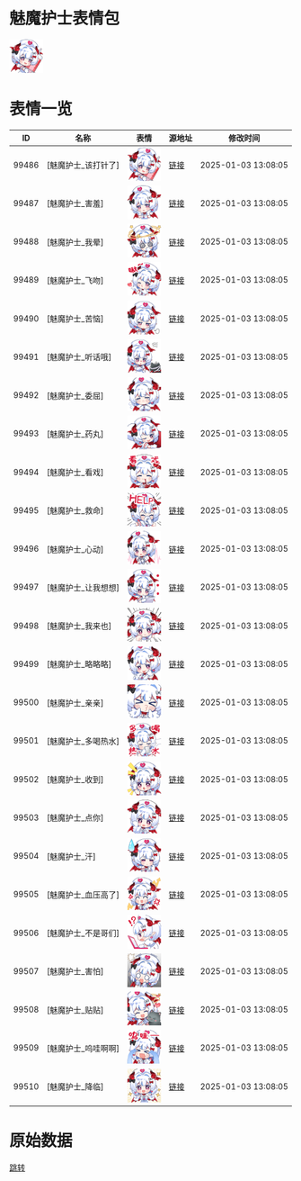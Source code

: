 # 魅魔护士表情包

<img src="./cover.png" height="60" alt="cover" />

# 表情一览

|ID|名称|表情|源地址|修改时间|
|----|----|----|----|----|
|99486|[魅魔护士_该打针了]|<img src="./pic/099486_%5B魅魔护士_该打针了%5D.png" height="60" alt="该打针了"/>|[链接](https://i0.hdslb.com/bfs/emote/b2058408a5f47b846a64bc9957f91bd01ea1680d.png)|2025-01-03 13:08:05|
|99487|[魅魔护士_害羞]|<img src="./pic/099487_%5B魅魔护士_害羞%5D.png" height="60" alt="害羞"/>|[链接](https://i0.hdslb.com/bfs/emote/8947605139b60488994280f4fd82776ae6b30ff0.png)|2025-01-03 13:08:05|
|99488|[魅魔护士_我晕]|<img src="./pic/099488_%5B魅魔护士_我晕%5D.png" height="60" alt="我晕"/>|[链接](https://i0.hdslb.com/bfs/emote/a38097bc7e17e36b681597db3cea11b6324b379d.png)|2025-01-03 13:08:05|
|99489|[魅魔护士_飞吻]|<img src="./pic/099489_%5B魅魔护士_飞吻%5D.png" height="60" alt="飞吻"/>|[链接](https://i0.hdslb.com/bfs/emote/69c39b295d957476aefba2cdfb6a88d268919f13.png)|2025-01-03 13:08:05|
|99490|[魅魔护士_苦恼]|<img src="./pic/099490_%5B魅魔护士_苦恼%5D.png" height="60" alt="苦恼"/>|[链接](https://i0.hdslb.com/bfs/emote/1495a4c713bcebb5de0241b6a71b46847095b499.png)|2025-01-03 13:08:05|
|99491|[魅魔护士_听话哦]|<img src="./pic/099491_%5B魅魔护士_听话哦%5D.png" height="60" alt="听话哦"/>|[链接](https://i0.hdslb.com/bfs/emote/bc4f76ba42db017f8334441e215382eb9383e343.png)|2025-01-03 13:08:05|
|99492|[魅魔护士_委屈]|<img src="./pic/099492_%5B魅魔护士_委屈%5D.png" height="60" alt="委屈"/>|[链接](https://i0.hdslb.com/bfs/emote/abd9e90014ce88980a38b7d9d58d6260b2807bee.png)|2025-01-03 13:08:05|
|99493|[魅魔护士_药丸]|<img src="./pic/099493_%5B魅魔护士_药丸%5D.png" height="60" alt="药丸"/>|[链接](https://i0.hdslb.com/bfs/emote/a1f36751ee8bace11ba31bdeb7a011b102d8c176.png)|2025-01-03 13:08:05|
|99494|[魅魔护士_看戏]|<img src="./pic/099494_%5B魅魔护士_看戏%5D.png" height="60" alt="看戏"/>|[链接](https://i0.hdslb.com/bfs/emote/359dd34aa8a030c4c263faf6baf50ff58fe58a06.png)|2025-01-03 13:08:05|
|99495|[魅魔护士_救命]|<img src="./pic/099495_%5B魅魔护士_救命%5D.png" height="60" alt="救命"/>|[链接](https://i0.hdslb.com/bfs/emote/16e5e959e2db420db936ecb7b5e863f1cd6149e2.png)|2025-01-03 13:08:05|
|99496|[魅魔护士_心动]|<img src="./pic/099496_%5B魅魔护士_心动%5D.png" height="60" alt="心动"/>|[链接](https://i0.hdslb.com/bfs/emote/db5df71a75bcb6c81b634f82086e671bf389c310.png)|2025-01-03 13:08:05|
|99497|[魅魔护士_让我想想]|<img src="./pic/099497_%5B魅魔护士_让我想想%5D.png" height="60" alt="让我想想"/>|[链接](https://i0.hdslb.com/bfs/emote/79c30cdd8ac33168fd7a46660936dbad1bf1be1e.png)|2025-01-03 13:08:05|
|99498|[魅魔护士_我来也]|<img src="./pic/099498_%5B魅魔护士_我来也%5D.png" height="60" alt="我来也"/>|[链接](https://i0.hdslb.com/bfs/emote/b102cd39ed14a55a2ce108e46ae60d4185722c5b.png)|2025-01-03 13:08:05|
|99499|[魅魔护士_略略略]|<img src="./pic/099499_%5B魅魔护士_略略略%5D.png" height="60" alt="略略略"/>|[链接](https://i0.hdslb.com/bfs/emote/912ff8dc932c433e2e1d7800d55183bc5b50464c.png)|2025-01-03 13:08:05|
|99500|[魅魔护士_亲亲]|<img src="./pic/099500_%5B魅魔护士_亲亲%5D.png" height="60" alt="亲亲"/>|[链接](https://i0.hdslb.com/bfs/emote/a389ca182adb9b18e0fa2568b69289a5af36ebd0.png)|2025-01-03 13:08:05|
|99501|[魅魔护士_多喝热水]|<img src="./pic/099501_%5B魅魔护士_多喝热水%5D.png" height="60" alt="多喝热水"/>|[链接](https://i0.hdslb.com/bfs/emote/f5d82a6e079ffe985d4fb028d4e0f1d0cd3791b8.png)|2025-01-03 13:08:05|
|99502|[魅魔护士_收到]|<img src="./pic/099502_%5B魅魔护士_收到%5D.png" height="60" alt="收到"/>|[链接](https://i0.hdslb.com/bfs/emote/f95fe536f18581344c1ed9d3cb2253ba79a20e92.png)|2025-01-03 13:08:05|
|99503|[魅魔护士_点你]|<img src="./pic/099503_%5B魅魔护士_点你%5D.png" height="60" alt="点你"/>|[链接](https://i0.hdslb.com/bfs/emote/171638e46753b736902e8ee35f823d5c4c0c07e9.png)|2025-01-03 13:08:05|
|99504|[魅魔护士_汗]|<img src="./pic/099504_%5B魅魔护士_汗%5D.png" height="60" alt="汗"/>|[链接](https://i0.hdslb.com/bfs/emote/51682d5940966f7065e01b89dee60485ef862641.png)|2025-01-03 13:08:05|
|99505|[魅魔护士_血压高了]|<img src="./pic/099505_%5B魅魔护士_血压高了%5D.png" height="60" alt="血压高了"/>|[链接](https://i0.hdslb.com/bfs/emote/36e4a7c9d8363b049854e90af4a639ededf81bcc.png)|2025-01-03 13:08:05|
|99506|[魅魔护士_不是哥们]|<img src="./pic/099506_%5B魅魔护士_不是哥们%5D.png" height="60" alt="不是哥们"/>|[链接](https://i0.hdslb.com/bfs/emote/d007e85c92b9650b97f4830d0c06ecea7d3fba7f.png)|2025-01-03 13:08:05|
|99507|[魅魔护士_害怕]|<img src="./pic/099507_%5B魅魔护士_害怕%5D.png" height="60" alt="害怕"/>|[链接](https://i0.hdslb.com/bfs/emote/e22f4279fe01a90254f20adb7c67dada63ce4d5a.png)|2025-01-03 13:08:05|
|99508|[魅魔护士_贴贴]|<img src="./pic/099508_%5B魅魔护士_贴贴%5D.png" height="60" alt="贴贴"/>|[链接](https://i0.hdslb.com/bfs/emote/8d731568cf3d0f5d9f65b4c5ae9aa258ac4452aa.png)|2025-01-03 13:08:05|
|99509|[魅魔护士_呜哇啊啊]|<img src="./pic/099509_%5B魅魔护士_呜哇啊啊%5D.png" height="60" alt="呜哇啊啊"/>|[链接](https://i0.hdslb.com/bfs/emote/8b97ab1b6012712a0b2983ef86ae3d541193f4ef.png)|2025-01-03 13:08:05|
|99510|[魅魔护士_降临]|<img src="./pic/099510_%5B魅魔护士_降临%5D.png" height="60" alt="降临"/>|[链接](https://i0.hdslb.com/bfs/emote/f09f2ac16b2037522f69cfc421322a241cf97ebb.png)|2025-01-03 13:08:05|

# 原始数据

[跳转](./raw.json)

